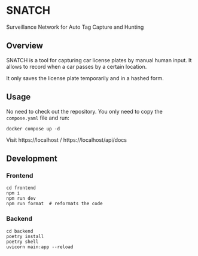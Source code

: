 # SNATCH

Surveillance Network for Auto Tag Capture and Hunting

## Overview

SNATCH is a tool for capturing car license plates by manual human input.
It allows to record when a car passes by a certain location.

It only saves the license plate temporarily and in a hashed form.

## Usage

No need to check out the repository. You only need to copy the `compose.yaml` file and run:

```
docker compose up -d
```

Visit https://localhost / https://localhost/api/docs


## Development

### Frontend

```
cd frontend
npm i
npm run dev
npm run format  # reformats the code
```

### Backend

```
cd backend
poetry install
poetry shell
uvicorn main:app --reload
```
